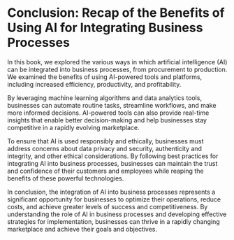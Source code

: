 Conclusion: Recap of the Benefits of Using AI for Integrating Business Processes
================================================================================

In this book, we explored the various ways in which artificial intelligence (AI) can be integrated into business processes, from procurement to production. We examined the benefits of using AI-powered tools and platforms, including increased efficiency, productivity, and profitability.

By leveraging machine learning algorithms and data analytics tools, businesses can automate routine tasks, streamline workflows, and make more informed decisions. AI-powered tools can also provide real-time insights that enable better decision-making and help businesses stay competitive in a rapidly evolving marketplace.

To ensure that AI is used responsibly and ethically, businesses must address concerns about data privacy and security, authenticity and integrity, and other ethical considerations. By following best practices for integrating AI into business processes, businesses can maintain the trust and confidence of their customers and employees while reaping the benefits of these powerful technologies.

In conclusion, the integration of AI into business processes represents a significant opportunity for businesses to optimize their operations, reduce costs, and achieve greater levels of success and competitiveness. By understanding the role of AI in business processes and developing effective strategies for implementation, businesses can thrive in a rapidly changing marketplace and achieve their goals and objectives.


